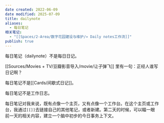 ```yaml
---
date created: 2022-06-09
date modified: 2025-07-09
title: dailynote
aliases:
  - 每日笔记
相关笔记:
  - "[[Spaces/2-Area/数字花园建设与维护/» Daily notes工作流]]"
publish: true
---
```


每日笔记（dailynote）不是每日日记。

[[Sources/Movies + TV/豆瓣影音导入/movie/让子弹飞]] 里有一句：正经人谁写日记啊？

每日笔记不是[[Cards/间歇式日记]]。

每日笔记不是工作日志。

每日笔记对我来说，既有点像一个主页，又有点像一个工作台。在这个主页或工作台，我通过`[[]]`去链接自己的其他笔记，或者新建。第二天的时候，可以瞄一眼前一天的相关内容，建立一个脑中初步的今日事务上下文。
